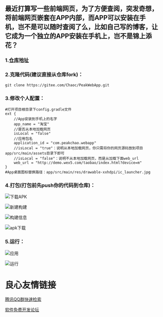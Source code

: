 ## 最近打算写一些前端网页，为了方便查阅，突发奇想，将前端网页嵌套在APP内部，而APP可以安装在手机，岂不是可以随时查阅了么，比如自己写的博客，让它成为一个独立的APP安装在手机上，岂不是锦上添花？

### 1.[仓库地址](https://gitee.com/Chaoc/PeakWebApp.git)

### 2.克隆代码(建议直接从仓库fork)：

```
git clone https://gitee.com/Chaoc/PeakWebApp.git
```

### 3.修改个人配置：

```
#打开项目根目录下config.gradle文件
ext {
    //App安装到手机上的名字
    app_name = "淘宝"
    //是否从本地加载网页
    isLocal = "false"
    //应用包名
    application_id = "com.peakchao.webapp"
    //isLocal = "true"：说明从本地加载网页，你只需将你的网页源码放到项目app/src/main/assets目录下即可
    //isLocal = "false"：说明不从本地加载网页，而是从加载下面web_url
    web_url = "http://demo.wex5.com/taobao/index.html?device=m"
}
#App桌面图标替换路径：app/src/main/res/drawable-xxhdpi/ic_launcher.jpg

```

### 4.打包(打包前先push你的代码到仓库)：

![下载APK](https://upload-images.jianshu.io/upload_images/5174117-1e5d8a524cbd19fb.png?imageMogr2/auto-orient/strip%7CimageView2/2/w/1240)

![新建构建](https://images.gitee.com/uploads/images/2019/0129/161711_14f35654_595073.png)

![构建信息](https://images.gitee.com/uploads/images/2019/0129/161711_0609a0ac_595073.png)

![apk下载](https://images.gitee.com/uploads/images/2019/0129/161711_59da405a_595073.png)

### 5.运行：

![应用](https://images.gitee.com/uploads/images/2019/0129/161710_111fab3c_595073.png)

![运行](https://images.gitee.com/uploads/images/2019/0129/161711_6ee171ce_595073.png)




 # 良心友情链接

[腾讯QQ群快速检索](http://u.720life.cn/s/8cf73f7c)

[软件免费开发论坛](http://u.720life.cn/s/bbb01dc0)